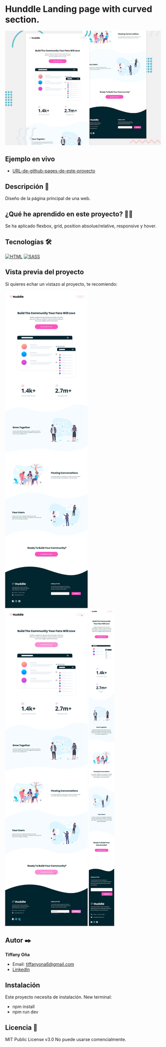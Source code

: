 # Hunddle Landing page with curved section.

![Captura del proyecto](https://raw.githubusercontent.com/tiffanyona6/hunddle-landing-page-with-curved-section/main/Readme%20Images/desktop-preview.jpg)

## Ejemplo en vivo

- [URL-de-github-pages-de-este-proyecto](https://tiffanyona6.github.io/clipboard-landing-page/)


## Descripción 📑

Diseño de la página principal de una web.

## ¿Qué he aprendido en este proyecto? 🙇🏻

Se ha aplicado flexbox, grid, position absolue/relative, responsive y hover.

## Tecnologías 🛠

<!-- Iconos sacados de: https://github.com/hendrasob/badges/blob/master/README.md y https://github.com/alexandresanlim/Badges4-README.md-Profile -->

[![HTML](https://img.shields.io/badge/HTML5-E34F26?style=for-the-badge&logo=html5&logoColor=white)](https://es.wikipedia.org/wiki/HTML5)
[![SASS](https://img.shields.io/badge/Sass-CC6699?style=for-the-badge&logo=sass&logoColor=white)](https://es.wikipedia.org/wiki/SASS)

## Vista previa del proyecto

Si quieres echar un vistazo al proyecto, te recomiendo:

![Captura del proyecto](https://raw.githubusercontent.com/tiffanyona6/hunddle-landing-page-with-curved-section/main/Readme%20Images/desktop-design.jpg)
![Captura del proyecto](https://raw.githubusercontent.com/tiffanyona6/hunddle-landing-page-with-curved-section/main/Readme%20Images/active-states.jpg)
![Captura del proyecto](https://raw.githubusercontent.com/tiffanyona6/hunddle-landing-page-with-curved-section/main/Readme%20Images/mobile-design.jpg)


## Autor ✒️

**Tiffany Oña**


- Email: tiffanyona6@gmail.com
- [LinkedIn](https://www.linkedin.com/in/tiffany-o%C3%B1a-/)

## Instalación

Este proyecto necesita de instalación. New terminal:
- npm install
- npm run dev

## Licencia 📄

MIT Public License v3.0
No puede usarse comencialmente.
